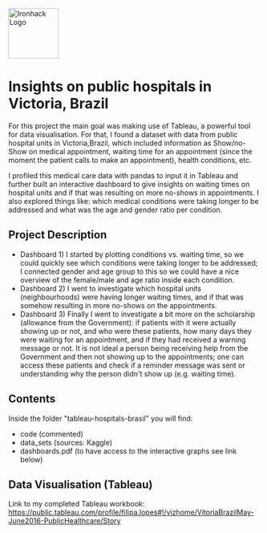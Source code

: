 <img src="https://bit.ly/2VnXWr2" alt="Ironhack Logo" width="100"/>

# Insights on public hospitals in Victoria, Brazil
For this project the main goal was making use of Tableau, a powerful tool for data visualisation. For that, I found a dataset with data from public hospital units in Victoria,Brazil, which included information as Show/no-Show on medical appointment, waiting time for an appointment (since the moment the patient calls to make an appointment), health conditions, etc.

I profiled this medical care data with pandas to input it in Tableau and further built an interactive dashboard to give insights on waiting times on hospital units and if that was resulting on more no-shows in appointments. I also explored things like: which medical conditions were taking longer to be addressed and what was the age and gender ratio per condition.

## Project Description
- Dashboard 1) I started by plotting conditions vs. waiting time, so we could quickly see which conditions were taking longer to be addressed; I connected gender and age group to this so we could have a nice overview of the female/male and age ratio inside each condition.
- Dashboard 2) I went to investigate which hospital units (neighbourhoods) were having longer waiting times, and if that was somehow resulting in more no-shows on the appointments.
- Dashboard 3) Finally I went to investigate a bit more on the scholarship (allowance from the Government): if patients with it were actually showing up or not, and who were these patients, how many days they were waiting for an appointment, and if they had received a warning message or not. It is not ideal a person being receiving help from the Government and then not showing up to the appointments; one can access these patients and check if a reminder message was sent or understanding why the person didn't show up (e.g. waiting time).

## Contents
Inside the folder "tableau-hospitals-brasil" you will find:
- code (commented)
- data_sets (sources: Kaggle)
- dashboards.pdf (to have access to the interactive graphs see link below)

## Data Visualisation (Tableau)
Link to my completed Tableau workbook: https://public.tableau.com/profile/filipa.lopes#!/vizhome/VitoriaBrazilMay-June2016-PublicHealthcare/Story